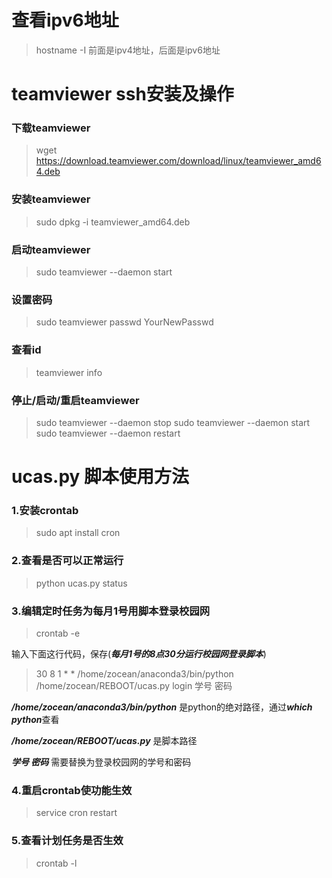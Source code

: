 # 查看ipv6地址
>hostname -I
前面是ipv4地址，后面是ipv6地址

# teamviewer ssh安装及操作

### 下载teamviewer
>wget https://download.teamviewer.com/download/linux/teamviewer_amd64.deb
### 安装teamviewer
>sudo dpkg -i teamviewer_amd64.deb
### 启动teamviewer
>sudo teamviewer --daemon start
### 设置密码
>sudo teamviewer passwd YourNewPasswd
### 查看id
>teamviewer info
### 停止/启动/重启teamviewer
>sudo teamviewer --daemon stop
>sudo teamviewer --daemon start
>sudo teamviewer --daemon restart


# ucas.py 脚本使用方法
### 1.安装crontab
>sudo apt install cron

### 2.查看是否可以正常运行
>python ucas.py status 

### 3.编辑定时任务为每月1号用脚本登录校园网
>crontab -e

输入下面这行代码，保存(***每月1号的8点30分运行校园网登录脚本***)
>30 8 1 * * /home/zocean/anaconda3/bin/python /home/zocean/REBOOT/ucas.py login 学号 密码

***/home/zocean/anaconda3/bin/python*** 是python的绝对路径，通过***which python***查看

***/home/zocean/REBOOT/ucas.py*** 是脚本路径

***学号 密码*** 需要替换为登录校园网的学号和密码


### 4.重启crontab使功能生效
>service cron restart


### 5.查看计划任务是否生效
>crontab -l


